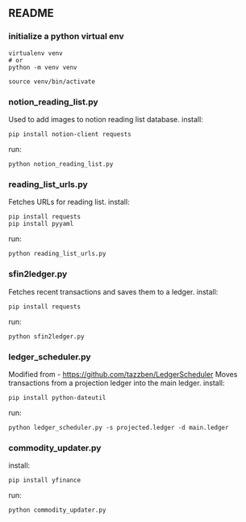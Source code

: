 ## README

### initialize a python virtual env
```
virtualenv venv
# or
python -m venv venv

source venv/bin/activate
```

### notion_reading_list.py
Used to add images to notion reading list database.
install:
```
pip install notion-client requests
```
run:
```
python notion_reading_list.py
```

### reading_list_urls.py
Fetches URLs for reading list.
install:
```
pip install requests
pip install pyyaml
```
run:
```
python reading_list_urls.py
```

### sfin2ledger.py
Fetches recent transactions and saves them to a ledger.
install:
```
pip install requests
```
run:
```
python sfin2ledger.py
```

### ledger_scheduler.py
Modified from - https://github.com/tazzben/LedgerScheduler
Moves transactions from a projection ledger into the main ledger.
install:
```
pip install python-dateutil
```
run:
```
python ledger_scheduler.py -s projected.ledger -d main.ledger
```

### commodity_updater.py
install:
```
pip install yfinance
```
run:
```
python commodity_updater.py
```
